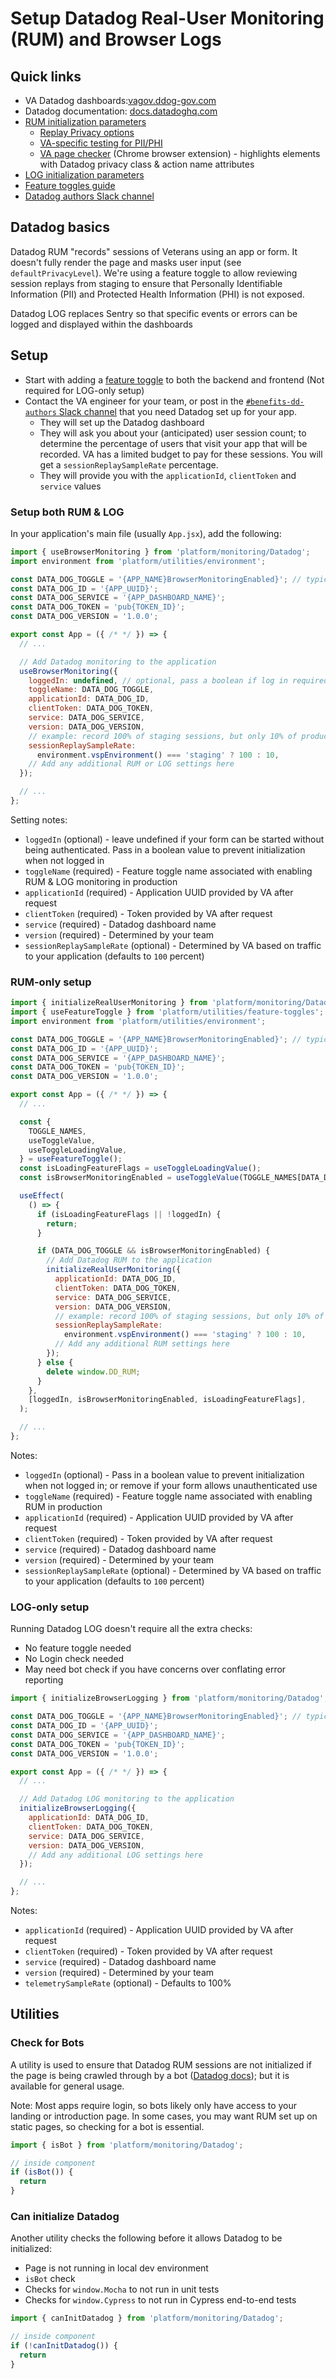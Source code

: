 # Setup Datadog Real-User Monitoring (RUM) and Browser Logs

## Quick links

- VA Datadog dashboards:[vagov.ddog-gov.com](https://vagov.ddog-gov.com)
- Datadog documentation: [docs.datadoghq.com](https://docs.datadoghq.com/)
- [RUM initialization parameters](https://docs.datadoghq.com/real_user_monitoring/browser/setup/client/?tab=rum#initialization-parameters)
  - [Replay Privacy options](https://docs.datadoghq.com/real_user_monitoring/session_replay/browser/privacy_options/)
  - [VA-specific testing for PII/PHI](https://github.com/department-of-veterans-affairs/va.gov-team/blob/master/platform/analytics/setup-real-user-monitoring.md#testing-for-exposed-content)
  - [VA page checker](https://chromewebstore.google.com/detail/va-page-checker/bohcdnelkeimoooidokojkcjdaahjbkb) (Chrome browser extension) - highlights elements with Datadog privacy class & action name attributes
- [LOG initialization parameters](https://docs.datadoghq.com/logs/log_collection/javascript/?tab=us#configuration)
- [Feature toggles guide](https://depo-platform-documentation.scrollhelp.site/developer-docs/feature-toggles-guide)
- [Datadog authors Slack channel](https://dsva.slack.com/archives/C05SGJEAJ65)

## Datadog basics

Datadog RUM "records" sessions of Veterans using an app or form. It doesn't fully render the page and masks user input (see `defaultPrivacyLevel`). We're using a feature toggle to allow reviewing session replays from staging to ensure that Personally Identifiable Information (PII) and Protected Health Information (PHI) is not exposed.

Datadog LOG replaces Sentry so that specific events or errors can be logged and displayed within the dashboards

## Setup

- Start with adding a [feature toggle](https://depo-platform-documentation.scrollhelp.site/developer-docs/feature-toggles-guide) to both the backend and frontend (Not required for LOG-only setup)
- Contact the VA engineer for your team, or post in the [`#benefits-dd-authors` Slack channel](https://dsva.slack.com/archives/C05SGJEAJ65) that you need Datadog set up for your app.
  - They will set up the Datadog dashboard
  - They will ask you about your (anticipated) user session count; to determine the percentage of users that visit your app that will be recorded. VA has a limited budget to pay for these sessions. You will get a `sessionReplaySampleRate` percentage.
  - They will provide you with the `applicationId`, `clientToken` and `service` values

### Setup both RUM & LOG

In your application's main file (usually `App.jsx`), add the following:

```js
import { useBrowserMonitoring } from 'platform/monitoring/Datadog';
import environment from 'platform/utilities/environment';

const DATA_DOG_TOGGLE = '{APP_NAME}BrowserMonitoringEnabled}'; // typical name
const DATA_DOG_ID = '{APP_UUID}';
const DATA_DOG_SERVICE = '{APP_DASHBOARD_NAME}';
const DATA_DOG_TOKEN = 'pub{TOKEN_ID}';
const DATA_DOG_VERSION = '1.0.0';

export const App = ({ /* */ }) => {
  // ...

  // Add Datadog monitoring to the application
  useBrowserMonitoring({
    loggedIn: undefined, // optional, pass a boolean if log in required
    toggleName: DATA_DOG_TOGGLE,
    applicationId: DATA_DOG_ID,
    clientToken: DATA_DOG_TOKEN,
    service: DATA_DOG_SERVICE,
    version: DATA_DOG_VERSION,
    // example: record 100% of staging sessions, but only 10% of production
    sessionReplaySampleRate:
      environment.vspEnvironment() === 'staging' ? 100 : 10,
    // Add any additional RUM or LOG settings here
  });

  // ...
};
```

Setting notes:
- `loggedIn` (optional) - leave undefined if your form can be started without being authenticated. Pass in a boolean value to prevent initialization when not logged in
- `toggleName` (required) - Feature toggle name associated with enabling RUM & LOG monitoring in production
- `applicationId` (required) - Application UUID provided by VA after request
- `clientToken` (required) - Token provided by VA after request
- `service` (required) - Datadog dashboard name
- `version` (required) - Determined by your team
- `sessionReplaySampleRate` (optional) - Determined by VA based on traffic to your application (defaults to `100` percent)

### RUM-only setup

```js
import { initializeRealUserMonitoring } from 'platform/monitoring/Datadog';
import { useFeatureToggle } from 'platform/utilities/feature-toggles';
import environment from 'platform/utilities/environment';

const DATA_DOG_TOGGLE = '{APP_NAME}BrowserMonitoringEnabled}'; // typical name
const DATA_DOG_ID = '{APP_UUID}';
const DATA_DOG_SERVICE = '{APP_DASHBOARD_NAME}';
const DATA_DOG_TOKEN = 'pub{TOKEN_ID}';
const DATA_DOG_VERSION = '1.0.0';

export const App = ({ /* */ }) => {
  // ...

  const {
    TOGGLE_NAMES,
    useToggleValue,
    useToggleLoadingValue,
  } = useFeatureToggle();
  const isLoadingFeatureFlags = useToggleLoadingValue();
  const isBrowserMonitoringEnabled = useToggleValue(TOGGLE_NAMES[DATA_DOG_TOGGLE]);

  useEffect(
    () => {
      if (isLoadingFeatureFlags || !loggedIn) {
        return;
      }

      if (DATA_DOG_TOGGLE && isBrowserMonitoringEnabled) {
        // Add Datadog RUM to the application
        initializeRealUserMonitoring({
          applicationId: DATA_DOG_ID,
          clientToken: DATA_DOG_TOKEN,
          service: DATA_DOG_SERVICE,
          version: DATA_DOG_VERSION,
          // example: record 100% of staging sessions, but only 10% of production
          sessionReplaySampleRate:
            environment.vspEnvironment() === 'staging' ? 100 : 10,
          // Add any additional RUM settings here
        });
      } else {
        delete window.DD_RUM;
      }
    },
    [loggedIn, isBrowserMonitoringEnabled, isLoadingFeatureFlags],
  );

  // ...
};
```

Notes:
- `loggedIn` (optional) - Pass in a boolean value to prevent initialization when not logged in; or remove if your form allows unauthenticated use
- `toggleName` (required) - Feature toggle name associated with enabling RUM in production
- `applicationId` (required) - Application UUID provided by VA after request
- `clientToken` (required) - Token provided by VA after request
- `service` (required) - Datadog dashboard name
- `version` (required) - Determined by your team
- `sessionReplaySampleRate` (optional) - Determined by VA based on traffic to your application (defaults to `100` percent)

### LOG-only setup

Running Datadog LOG doesn't require all the extra checks:
- No feature toggle needed
- No Login check needed
- May need bot check if you have concerns over conflating error reporting

```js
import { initializeBrowserLogging } from 'platform/monitoring/Datadog';

const DATA_DOG_TOGGLE = '{APP_NAME}BrowserMonitoringEnabled}'; // typical name
const DATA_DOG_ID = '{APP_UUID}';
const DATA_DOG_SERVICE = '{APP_DASHBOARD_NAME}';
const DATA_DOG_TOKEN = 'pub{TOKEN_ID}';
const DATA_DOG_VERSION = '1.0.0';

export const App = ({ /* */ }) => {
  // ...

  // Add Datadog LOG monitoring to the application
  initializeBrowserLogging({
    applicationId: DATA_DOG_ID,
    clientToken: DATA_DOG_TOKEN,
    service: DATA_DOG_SERVICE,
    version: DATA_DOG_VERSION,
    // Add any additional LOG settings here
  });

  // ...
};
```

Notes:
- `applicationId` (required) - Application UUID provided by VA after request
- `clientToken` (required) - Token provided by VA after request
- `service` (required) - Datadog dashboard name
- `version` (required) - Determined by your team
- `telemetrySampleRate` (optional) - Defaults to 100%

## Utilities

### Check for Bots

A utility is used to ensure that Datadog RUM sessions are not initialized if the page is being crawled through by a bot ([Datadog docs](https://docs.datadoghq.com/real_user_monitoring/guide/identify-bots-in-the-ui/#filter-out-bot-sessions-on-intake)); but it is available for general usage.

Note: Most apps require login, so bots likely only have access to your landing or introduction page. In some cases, you may want RUM set up on static pages, so checking for a bot is essential.

```js
import { isBot } from 'platform/monitoring/Datadog';

// inside component
if (isBot()) {
  return
}
```

### Can initialize Datadog

Another utility checks the following before it allows Datadog to be initialized:
- Page is not running in local dev environment
- `isBot` check
- Checks for `window.Mocha` to not run in unit tests
- Checks for `window.Cypress` to not run in Cypress end-to-end tests

```js
import { canInitDatadog } from 'platform/monitoring/Datadog';

// inside component
if (!canInitDatadog()) {
  return
}
```
